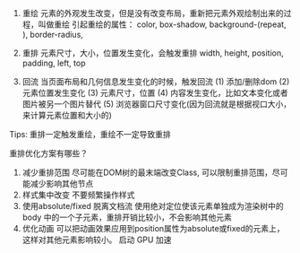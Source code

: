 1. 重绘
  元素的外观发生改变，但是没有改变布局，重新把元素外观绘制出来的过程，叫做重绘
  引起重绘的属性：
    color, box-shadow, background-(repeat, ), border-radius, 
2. 重排
  元素尺寸，大小，位置发生变化，会触发重排
  width, height, position, padding, left, top

3. 回流
  当页面布局和几何信息发生变化的时候，触发回流
  (1) 添加/删除dom
  (2) 元素位置发生变化
  (3) 元素尺寸，位置
  (4) 内容发生变化，比如文本变化或者图片被另一个图片替代
  (5) 浏览器窗口尺寸变化(因为回流就是根据视口大小，来计算元素位置和大小的)

Tips: 重排一定触发重绘，重绘不一定导致重排

重排优化方案有哪些？
1. 减少重排范围
  尽可能在DOM树的最末端改变Class, 可以限制重排范围，尽可能减少影响其他节点
2. 样式集中改变
  不要频繁操作样式
3. 使用absolute/fixed 脱离文档流
  使用绝对定位使该元素单独成为渲染树中的 body 中的一个子元素，重排开销比较小，不会影响其他元素
4. 优化动画
  可以把动画效果应用到position属性为absolute或fixed的元素上，这样对其他元素影响较小。
  启动 GPU 加速